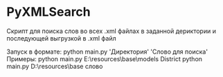 # PyXMLSearch
Скрипт для поиска слов во всех .xml файлах в заданной дериктории и последующей выгрузкой в .xml файл

Запуск в формате:
  python main.py 'Директория' 'Слово для поиска'
Примеры:
  python main.py E:\resources\base\models District
  python main.py D:\resources\base слово

